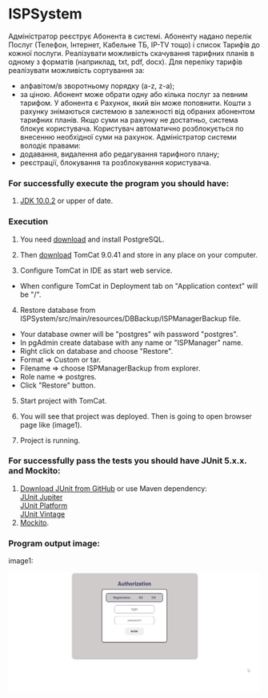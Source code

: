 # ISPSystem

Адміністратор реєструє Абонента в системі.
Абоненту надано перелік Послуг (Телефон, Інтернет, Кабельне ТБ, IP-TV  тощо) і список Тарифів до кожної послуги.
Реалізувати можливість скачування тарифних планів в одному з форматів (наприклад, txt, pdf, docx).
Для переліку тарифів реалізувати можливість сортування за:
- алфавітом/в зворотньому порядку (a-z, z-a);
- за ціною.
  Абонент може обрати одну або кілька послуг за певним тарифом.
  У абонента є Рахунок, який він може поповнити.
  Кошти з рахунку знімаються системою в залежності від обраних абонентом тарифних планів.
  Якщо суми на рахунку не достатньо, система блокує користувача.
  Користувач автоматично розблокується по внесенню необхідної суми на рахунок.
  Адміністратор системи володіє правами:
- додавання, видалення або редагування тарифного плану;
- реєстрації, блокування та розблокування користувача.

### For successfully execute the program you should have:
1. [JDK 10.0.2](https://www.oracle.com/java/technologies/java-archive-javase10-downloads.html) or upper of date.

### Execution

1. You need [download](https://www.postgresql.org/download/) and install PostgreSQL.
   
2. Then [download]() TomCat 9.0.41 and store in any place on your computer.
   
3. Configure TomCat in IDE as start web service.
   
- When configure TomCat in Deployment tab on "Application context" will be "/".

4. Restore database from ISPSystem/src/main/resources/DBBackup/ISPManagerBackup file.

- Your database owner will be "postgres" wih password "postgres".
- In pgAdmin create database with any name or "ISPManager" name.
- Right click on database and choose "Restore".
- Format => Custom or tar.
- Filename => choose ISPManagerBackup from explorer.
- Role name => postgres.
- Click "Restore" button.
   
   
5. Start project with TomCat.

6. You will see that project was deployed. Then is going to open browser page like (image1).

7. Project is running.


### For successfully pass the tests you should have JUnit 5.x.x. and Mockito:
1. [Download JUnit from GitHub](https://github.com/junit-team/junit5/) or use Maven dependency:
   <br>[JUnit Jupiter](https://mvnrepository.com/artifact/org.junit.jupiter/junit-jupiter-api)
   <br>[JUnit Platform](https://mvnrepository.com/artifact/org.junit.platform/junit-platform-launcher)
   <br>[JUnit Vintage](https://mvnrepository.com/artifact/org.junit.vintage/junit-vintage-engine)
2. [Mockito](https://mvnrepository.com/artifact/org.mockito/mockito-all).


### Program output image:

image1:

![output image](docs/image1.png)